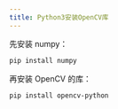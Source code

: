 ```yaml
---
title: Python3安装OpenCV库
---
```


先安装 numpy：

```powershell
pip install numpy
```

再安装 OpenCV 的库：

```powershell
pip install opencv-python
```

